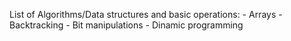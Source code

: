 List of Algorithms/Data structures and basic operations:
	- Arrays
	- Backtracking
	- Bit manipulations
	- Dinamic programming